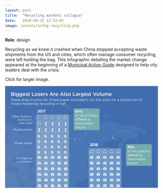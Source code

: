 ```yaml
---
layout: post
title:  "Recycling markets collapse"
date:   2018-09-25 12:53:02
image: /assets/infog-recycling.png
---
```


**Role**: design

Recycling as we knew it crashed when China stopped accepting waste shipments from the US and cities, which often manage consumer recycling, were left holding the bag. This infographic detailing the market change appeared at the beginning of a [Municipal Action Guide](https://www.nlc.org/resource/rethinking-recycling-how-cities-can-adapt-to-evolving-markets) designed to help city leaders deal with the crisis.


Click for larger image.

[![Recycling Markets Hit By China's New Policy](/assets/infog-recycling.png)](/projects/infog-RecyclingMarket.pdf)
